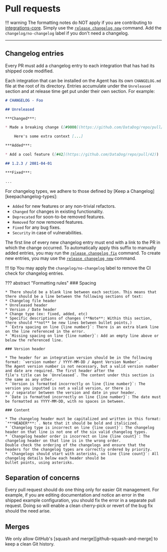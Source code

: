 # Pull requests

!!! warning
    The formatting notes do NOT apply if you are contributing to [integrations-core](https://github.com/DataDog/integrations-core).
    Simply use the [`release changelog new`](../ddev/cli.md#ddev-release-changelog-new) command.
    Add the `changelog/no-changelog` label if you don't need a changelog.

-----

## Changelog entries

Every PR must add a changelog entry to each integration that has had its shipped code modified.

Each integration that can be installed on the Agent has its own `CHANGELOG.md` file at the root of its
directory. Entries accumulate under the `Unreleased` section and at release time get put under their own
section. For example:

```markdown
# CHANGELOG - Foo

## Unreleased

***Changed***:

* Made a breaking change ([#9000](https://github.com/DataDog/repo/pull/9000))

    Here's some extra context [...]

***Added***:

* Add a cool feature ([#42](https://github.com/DataDog/repo/pull/42))

## 1.2.3 / 2081-04-01

***Fixed***:

...
```

For changelog types, we adhere to those defined by [Keep a Changelog][keepachangelog-types]:

- `Added` for new features or any non-trivial refactors.
- `Changed` for changes in existing functionality.
- `Deprecated` for soon-to-be removed features.
- `Removed` for now removed features.
- `Fixed` for any bug fixes.
- `Security` in case of vulnerabilities.

The first line of every new changelog entry must end with a link to the PR in which the change
occurred. To automatically apply this suffix to manually added entries, you may run the
[`release changelog fix`](../ddev/cli.md#ddev-release-changelog-fix) command. To create new
entries, you may use the [`release changelog new`](../ddev/cli.md#ddev-release-changelog-new)
command.

!!! tip
    You may apply the `changelog/no-changelog` label to remove the CI check for changelog entries.

??? abstract "Formatting rules"
    ### Spacing

    * There should be a blank line between each section. This means that there should be a line between the following sections of text:
    * Changelog file header
    * Unreleased header
    * Version / Date header
    * Change type (ex: fixed, added, etc)
    * Specific descriptions of changes (**Note**: Within this section, there should **not** be new lines between bullet points,)
    * `Extra spacing on line {line number}`: There is an extra blank line on the line referenced in the error.
    * `Missing spacing on line {line number}`: Add an empty line above or below the referenced line.

    ### Version header

    * The header for an integration version should be in the following format: `version number / YYYY-MM-DD / Agent Version Number`.
    The Agent version number is not necessary, but a valid version number and date are required. The first header after the
    file's title can be `Unreleased`. The content under this section is the same as any other.
    * `Version is formatted incorrectly on line {line number}`: The version you inputted is not a valid version, or there is
    no / separator between the version and date in your header.
    * `Date is formatted incorrectly on line {line number}`: The date must be formatted as YYYY-MM-DD, with no spaces in between.

    ### Content

    * The changelog header must be capitalized and written in this format: `***HEADER***:`. Note that it should be bold and italicized.
    * `Changelog type is incorrect on line {line count}`: The changelog header on that line is not one of the six valid changelog types.
    * `Changelog header order is incorrect on line {line count}`: The changelog header on that line is in the wrong order.
    Double check the ordering of the changelogs and ensure that the headers for the changelog types are correctly ordered by priority.
    * `Changelogs should start with asterisks, on line {line count}`: All changelog details below each header should be
    bullet points, using asterisks.

## Separation of concerns

Every pull request should do one thing only for easier Git management. For example, if you are
editing documentation and notice an error in the shipped example configuration, you should fix the
error in a separate pull request. Doing so will enable a clean cherry-pick or revert of the bug fix
should the need arise.

## Merges

We only allow GitHub's [squash and merge][github-squash-and-merge] to keep a clean Git history.
